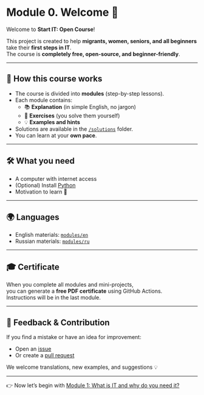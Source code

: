 # Module 0. Welcome 🎉

Welcome to **Start IT: Open Course**!

This project is created to help **migrants, women, seniors, and all beginners** take their **first steps in IT**.  
The course is **completely free, open-source, and beginner-friendly**.

---

## 📖 How this course works

- The course is divided into **modules** (step-by-step lessons).
- Each module contains:
  - 📚 **Explanation** (in simple English, no jargon)
  - 📝 **Exercises** (you solve them yourself)
  - 💡 **Examples and hints**
- Solutions are available in the [`/solutions`](../../solutions/en) folder.
- You can learn at your **own pace**.

---

## 🛠 What you need

- A computer with internet access
- (Optional) Install [Python](https://www.python.org/downloads/)
- Motivation to learn 🚀

---

## 🌍 Languages

- English materials: [`modules/en`](../../modules/en)
- Russian materials: [`modules/ru`](../../modules/ru)

---

## 🎓 Certificate

When you complete all modules and mini-projects,  
you can generate a **free PDF certificate** using GitHub Actions.  
Instructions will be in the last module.

---

## 💬 Feedback & Contribution

If you find a mistake or have an idea for improvement:

- Open an [issue](../../issues)
- Or create a [pull request](../../pulls)

We welcome translations, new examples, and suggestions 💡

---

👉 Now let’s begin with [Module 1: What is IT and why do you need it?](module-1-intro-it.md)
